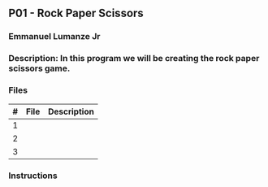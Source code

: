## P01 - Rock Paper Scissors
### Emmanuel Lumanze Jr
### Description: In this program we will be creating the rock paper scissors game.
 
### Files

|   #   | File            | Description                                        |
| :---: | --------------- | -------------------------------------------------- |
|   1   |                 |                                                    |
|   2   |                 |                                                    |
|   3   |                 |                                                    |

### Instructions
